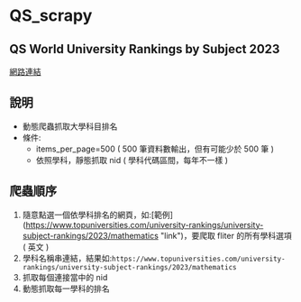 # QS_scrapy
 
## QS World University Rankings by Subject 2023
[網路連結](https://www.topuniversities.com/subject-rankings/2023?qs_qp=topnav "link")

## 說明
 - 動態爬蟲抓取大學科目排名
 - 條件:
   *  items_per_page=500 ( 500 筆資料數輸出，但有可能少於 500 筆 )
   *  依照學科，靜態抓取 nid  ( 學科代碼區間，每年不一樣 )

## 爬蟲順序
 1. 隨意點選一個依學科排名的網頁，如:[範例] (https://www.topuniversities.com/university-rankings/university-subject-rankings/2023/mathematics "link")，要爬取 fliter 的所有學科選項 ( 英文 )
 2. 學科名稱串連結，結果如:`https://www.topuniversities.com/university-rankings/university-subject-rankings/2023/mathematics`
 3. 抓取每個連接當中的 nid
 4. 動態抓取每一學科的排名 

    
